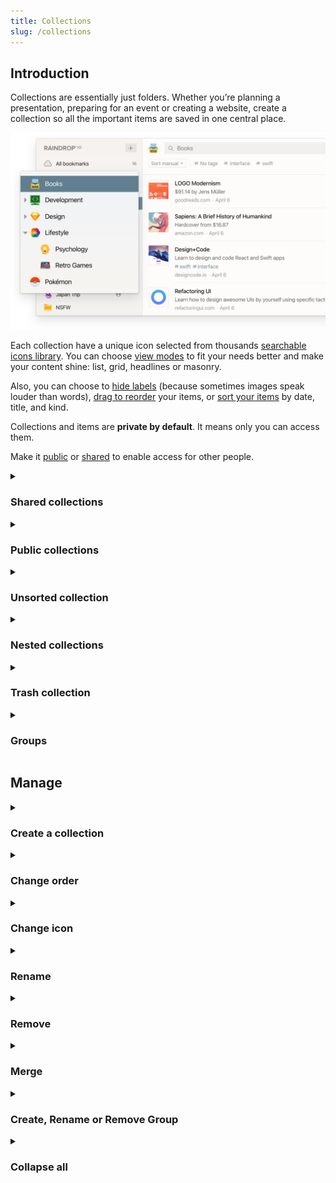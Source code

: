 ```yaml
---
title: Collections
slug: /collections
---
```


## Introduction
Collections are essentially just folders.
Whether you’re planning a presentation, preparing for an event or creating a website, create a collection so all the important items are saved in one central place.

![](./collections.jpg)

Each collection have a unique icon selected from thousands [searchable icons library](#change-icon).
You can choose [view modes](../bookmarks/index.md#appearance) to fit your needs better and make your content shine: list, grid, headlines or masonry.

Also, you can choose to [hide labels](../bookmarks/index.md#appearance) (because sometimes images speak louder than words), 
[drag to reorder](../bookmarks/index.md#sort) your items, or [sort your items](../bookmarks/index.md#sort) by date, title, and kind.

Collections and items are **private by default**.
It means only you can access them.

Make it [public](#public-collections) or [shared](#shared-collections) to enable access for other people.


<!------------------------------>
<details><summary>

### Shared collections

</summary>

You can enable access to your collection(s) by team members or friends. Permissions let you control who can access each of your collections.
You will notice a special "user" icon next to the name of a collection:

![](shared.png)

Learn more about sharing and collaboration [here](../collaboration/index.md).

</details>


<!------------------------------>
<details><summary>

### Public collections

</summary>

You can share individual collections with the entire web. Sign-up is not required.
You will notice a special "globe" icon next to the name of a collection:

![](public.png)

Learn more about public collections [here](../public-page/index.md).

</details>


<!------------------------------>
<details><summary>

### Unsorted collection

</summary>

The `Unsorted` is your default collection in Raindrop.io. When you add an item, it goes straight to your Unsorted unless you specify that the item goes into a specific collection.

This collection is useful to temporarily put new items in it and sort them later.

</details>


<!------------------------------>
<details><summary>

### Nested collections

</summary>

Nested collections give your an extra level of flexibility and power.

<p><img src={require('./nested.png').default} height='289' /></p>

Keep your ever-growing collections list neat and organized with nested collections.
For example, you might create "parent" collection called `Music` and put `Pop`, `Rock` and `Electronic` underneath.

:::info
Nested collections are only available in [Pro plan](../../billing/premium-features.md)
:::

You can collapse sub-collections under their "parent" to temporarily hide them from view.
This helps to focus on the right collections at the right time, without getting distracted by everything else.

Nested collections are also a great way to share multiple collections at once. 
When you share a "parent" all of it sub-collections become accessible by collaborators automatically.

</details>


<!------------------------------>
<details><summary>

### Trash collection

</summary>

When you remove an bookmark or file, they are moved to the `Trash` special collection.
You can restore an item from the `Trash` to your library by moving it to any other collection.
You can delete an item permanently by clicking the trash icon (or by right-clicking and choosing `Remove`).

</details>


<!------------------------------>
<details><summary>

### Groups

</summary>

Groups help you split your collections list into smaller chunks. 
For example, you might create "Work" and "Home" groups and then organize various collections underneath each one.

<p><img src={require('./groups.png').default} height='475' /></p>

Learn more about groups [here](#create-rename-or-remove-group).

</details>


<!------------------------------>
## Manage
<details><summary>

### Create a collection

</summary>

When you log in to Raindrop.io and you’ll see the dashboard.   
There’s a button `+` located in left side of a screen, click on it and a new collection field will appear right above currently active collection.

You can also right-click on `My collections` or the name of a group and choose `Create collection`

<p><img src={require('./create-collection.png').default} height='370' /></p>

Type a name then press `Enter`.  
Or if you not happy with a location of new collection just drag and drop it to any other level/location.

Nested collections can be created by dragging and dropping an existing collection onto another collection or by right-clicking a collection and choosing `Create nested collection`.
You can convert a nested collection into a top-level collection by dragging it out of the collection and dropping it into empty space in the left Raindrop.io pane.

</details>


<!------------------------------>
<details><summary>

### Change order

</summary>

1. Just drag a collection to reorder
<p><img src={require('./drag.png').default} height='340' /></p>

2. Drop it in desired location or move over another collection to make it parent
<p><img src={require('./move.png').default} height='340' /></p>

---

You can even sort all collections at once by name (ascending):
1. Mouse over "My collections" label in sidebar and click "..." button
2. In context menu that appear click "Sort all collections by name"

<img src={require('./groups-context-menu.png').default} height='472' />


</details>


<!------------------------------>
<details><summary>

### Change icon

</summary>

1. Right click on a collection
<img src={require('./context-menu.png').default} height='309' />

2. Click "Change icon"
3. Icon selector window will appear. Here you can select a predefined icon or search any specific. Click "Remove" in top right corner to unset icon for a collection.
<img src={require('./icon-search.png').default} height='569' />

:::caution
We use external sites ([Icons8](https://icons8.com/icons) and [Iconsfinder](https://www.iconfinder.com/)) to fetch icons.  
So please don't send requests to add any new icons to our email.
:::

</details>


<!------------------------------>
<details><summary>

### Rename

</summary>

Right-click on the collection and choose `Rename` to give a collection a new name

<img src={require('./context-menu.png').default} height='309' />

</details>


<!------------------------------>
<details><summary>

### Remove

</summary>

#### Remove single collection
Right-click on the collection and choose `Remove` to remove a collection from your library.
Deleting a collection does not delete the items in the collection. Items will be moved to `Trash`.

Deleting a collection will also delete its subcollections (but not the items in them).

<img src={require('./context-menu.png').default} height='309' />

---

#### Remove multiple collections
1. Right click on a collection
2. Then click "Select"
3. Keep selecting other collections you want to merge
4. Click "Merge" and wait for action to complete
<img src={require('./bulk.png').default} height='350' />

---

#### Remove all empty collections {#remove-all-empty}
1. Mouse over `My collections` label and click `...` next to it:

<img src={require('./groups-context-menu.png').default} height='472' />

2. Click "Remove all empty collections"

</details>


<!------------------------------>
<details><summary>

### Merge

</summary>

You can merge all items from one collection into another from your dashboard.
Sharing and collaboration settings will also be merged.

1. Right click on a collection
<img src={require('./context-menu.png').default} height='309' />

2. Then click "Select"

3. Keep selecting other collections you want to merge

4. Click "Merge" and wait for action to complete
<img src={require('./bulk.png').default} height='350' />

</details>


<!------------------------------>
<details><summary>

### Create, Rename or Remove Group

</summary>

Mouse over `My collections` label and click `...` next to it:

<img src={require('./groups-context-menu.png').default} height='472' />

</details>


<!------------------------------>
<details><summary>

### Collapse all

</summary>

You can collapse all nested collections at once in few easy steps.
This feature especially useful when you have very deep expanded structure and do not want to collapse each level manually.

1. Mouse over any group then click "..." button
2. In context menu that appear click "Collapse all collections"

<img src={require('./groups-context-menu.png').default} height='472' />

</details>
